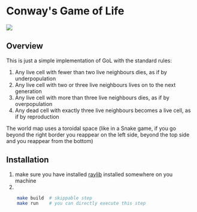 # Conway's Game of Life

![](https://upload.wikimedia.org/wikipedia/commons/e/e5/Gospers_glider_gun.gif)

## Overview
This is just a simple implementation of GoL with the standard rules:
1. Any live cell with fewer than two live neighbours dies, as if by underpopulation
2. Any live cell with two or three live neighbours lives on to the next generation
3. Any live cell with more than three live neighbours dies, as if by overpopulation
4. Any dead cell with exactly three live neighbours becomes a live cell, as if by reproduction

The world map uses a toroidal space (like in a Snake game, if you go beyond the right border you reappear on the left side, beyond the top side and you reappear from the bottom)

## Installation
1. make sure you have installed [raylib](https://github.com/raysan5/raylib) installed somewhere on you machine
2. 
```bash
    make build  # skippable step
    make run    # you can directly execute this step
```

